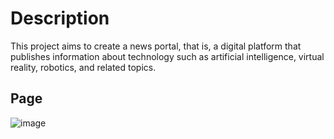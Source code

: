# Description
This project aims to create a news portal, that is, a digital platform that publishes information about technology such as artificial intelligence, virtual reality, robotics, and related topics.

## Page
![image](https://github.com/user-attachments/assets/a03ee867-839f-4a2e-806c-a5127efdfb67)
